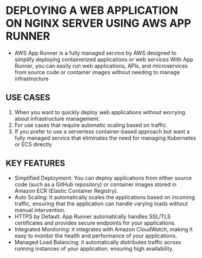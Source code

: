 # DEPLOYING A WEB APPLICATION ON NGINX SERVER USING AWS APP RUNNER 
- AWS App Runner is a fully managed service by AWS designed to simplify deploying containerized applications or web services With App Runner, you can easily run web applications, APIs, and microservices from source code or container images without needing to manage infrastructure


## USE CASES
1. When you want to quickly deploy web applications without worrying about infrastructure management.
2. For use cases that require automatic scaling based on traffic.
3. If you prefer to use a serverless container-based approach but want a fully managed service that eliminates the need for managing Kubernetes or ECS directly


## KEY FEATURES
- Simplified Deployment: You can deploy applications from either source code (such as a GitHub repository) or container images stored in Amazon ECR (Elastic Container Registry).
- Auto Scaling: It automatically scales the applications based on incoming traffic, ensuring that the application can handle varying loads without manual intervention.
- HTTPS by Default: App Runner automatically handles SSL/TLS certificates and provides secure endpoints for your applications.
- Integrated Monitoring: it integrates with Amazon CloudWatch, making it easy to monitor the health and performance of your applications.
- Managed Load Balancing: it automatically distributes traffic across running instances of your application, ensuring high availability.


